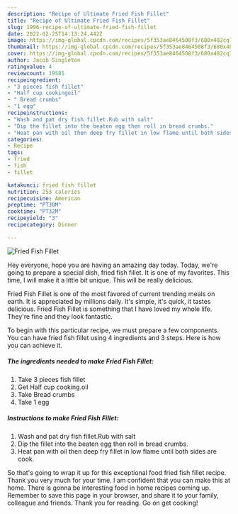 ```yaml
---
description: "Recipe of Ultimate Fried Fish Fillet"
title: "Recipe of Ultimate Fried Fish Fillet"
slug: 1996-recipe-of-ultimate-fried-fish-fillet
date: 2022-02-25T14:13:24.442Z
image: https://img-global.cpcdn.com/recipes/5f353ae8464508f3/680x482cq70/fried-fish-fillet-recipe-main-photo.jpg
thumbnail: https://img-global.cpcdn.com/recipes/5f353ae8464508f3/680x482cq70/fried-fish-fillet-recipe-main-photo.jpg
cover: https://img-global.cpcdn.com/recipes/5f353ae8464508f3/680x482cq70/fried-fish-fillet-recipe-main-photo.jpg
author: Jacob Singleton
ratingvalue: 4
reviewcount: 19581
recipeingredient:
- "3 pieces fish fillet"
- "Half cup cookingoil"
- " Bread crumbs"
- "1 egg"
recipeinstructions:
- "Wash and pat dry fish fillet.Rub with salt"
- "Dip the fillet into the beaten egg then roll in bread crumbs."
- "Heat pan with oil then deep fry fillet in low flame until both sides are cook."
categories:
- Recipe
tags:
- fried
- fish
- fillet

katakunci: fried fish fillet 
nutrition: 253 calories
recipecuisine: American
preptime: "PT30M"
cooktime: "PT32M"
recipeyield: "3"
recipecategory: Dinner

---
```



![Fried Fish Fillet](https://img-global.cpcdn.com/recipes/5f353ae8464508f3/680x482cq70/fried-fish-fillet-recipe-main-photo.jpg)

Hey everyone, hope you are having an amazing day today. Today, we're going to prepare a special dish, fried fish fillet. It is one of my favorites. This time, I will make it a little bit unique. This will be really delicious.



Fried Fish Fillet is one of the most favored of current trending meals on earth. It is appreciated by millions daily. It's simple, it's quick, it tastes delicious. Fried Fish Fillet is something that I have loved my whole life. They're fine and they look fantastic.


To begin with this particular recipe, we must prepare a few components. You can have fried fish fillet using 4 ingredients and 3 steps. Here is how you can achieve it.

<!--inarticleads1-->

##### The ingredients needed to make Fried Fish Fillet:

1. Take 3 pieces fish fillet
1. Get Half cup cooking.oil
1. Take  Bread crumbs
1. Take 1 egg




<!--inarticleads2-->

##### Instructions to make Fried Fish Fillet:

1. Wash and pat dry fish fillet.Rub with salt
1. Dip the fillet into the beaten egg then roll in bread crumbs.
1. Heat pan with oil then deep fry fillet in low flame until both sides are cook.




So that's going to wrap it up for this exceptional food fried fish fillet recipe. Thank you very much for your time. I am confident that you can make this at home. There is gonna be interesting food in home recipes coming up. Remember to save this page in your browser, and share it to your family, colleague and friends. Thank you for reading. Go on get cooking!
